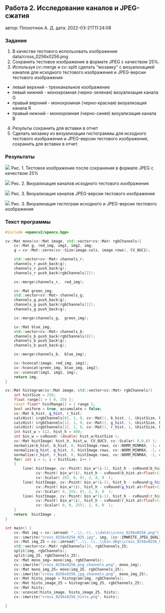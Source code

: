 ## Работа 2. Исследование каналов и JPEG-сжатия
автор: Плохотнюк А. Д.
дата: 2022-03-21T11:24:08

<!-- url: https://gitlab.com/2021-misis-spring/polevoy_d_v/-/tree/master/prj.labs/lab02 -->

### Задание
1. В качестве тестового использовать изображение data/cross_0256x0256.png
2. Сохранить тестовое изображение в формате JPEG с качеством 25%.
3. Используя cv::merge и cv::split сделать "мозаику" с визуализацией каналов для исходного тестового изображения и JPEG-версии тестового изображения
- левый верхний - трехканальное изображение
- левый нижний - монохромная (черно-зеленая) визуализация канала G
- правый верхний - монохромная (черно-красная) визуализация канала R
- правый нижний - монохромная (черно-синяя) визуализация канала B
4. Результы сохранить для вставки в отчет
5. Сделать мозаику из визуализации гистограммы для исходного тестового изображения и JPEG-версии тестового изображения, сохранить для вставки в отчет.

### Результаты

![](cross_0256x0256_025.jpg)
Рис. 1. Тестовое изображение после сохранения в формате JPEG с качеством 25%

![](cross_0256x0256_png_channels.png)
Рис. 2. Визуализация каналов исходного тестового изображения

![](cross_0256x0256_jpg_channels.png)
Рис. 3. Визуализация каналов JPEG-версии тестового изображения

![](cross_0256x0256_hists.png)
Рис. 3. Визуализация гистограм исходного и JPEG-версии тестового изображения

### Текст программы

```cpp
#include <opencv2/opencv.hpp>

cv::Mat mono(cv::Mat image, std::vector<cv::Mat> rgbChannels){
    cv::Mat g, red_img, img1, img2, img;
    g = cv::Mat::zeros(cv::Size(image.cols, image.rows), CV_8UC1);

    std::vector<cv::Mat> channels_r;
    channels_r.push_back(g);
    channels_r.push_back(g);
    channels_r.push_back(rgbChannels[2]);

    cv::merge(channels_r,  red_img);

    cv::Mat green_img;
    std::vector<cv::Mat> channels_g;
    channels_g.push_back(g);
    channels_g.push_back(rgbChannels[1]);
    channels_g.push_back(g);

    cv::merge(channels_g,  green_img);

    cv::Mat blue_img;
    std::vector<cv::Mat> channels_b;
    channels_b.push_back(rgbChannels[0]);
    channels_b.push_back(g);
    channels_b.push_back(g);

    cv::merge(channels_b,  blue_img);

    cv::hconcat(image, red_img, img1);
    cv::hconcat(green_img, blue_img, img2);
    cv::vconcat(img1, img2, img);
    return img;
}

cv::Mat histogram(cv::Mat image, std::vector<cv::Mat> rgbChannels){
    int histSize = 256;
    float range[] = { 0, 256 };
    const float* histRange[] = { range };
    bool uniform = true, accumulate = false;
    cv::Mat b_hist, g_hist, r_hist;
    calcHist( &rgbChannels[0], 1, 0, cv::Mat(), b_hist, 1, &histSize, histRange, uniform, accumulate );
    calcHist( &rgbChannels[1], 1, 0, cv::Mat(), g_hist, 1, &histSize, histRange, uniform, accumulate );
    calcHist( &rgbChannels[2], 1, 0, cv::Mat(), r_hist, 1, &histSize, histRange, uniform, accumulate );
    int hist_w = 512, hist_h = 400;
    int bin_w = cvRound( (double) hist_w/histSize );
    cv::Mat histImage( hist_h, hist_w, CV_8UC3, cv::Scalar( 0,0,0) );
    normalize(b_hist, b_hist, 0, histImage.rows, cv::NORM_MINMAX, -1, cv::Mat() );
    normalize(g_hist, g_hist, 0, histImage.rows, cv::NORM_MINMAX, -1, cv::Mat() );
    normalize(r_hist, r_hist, 0, histImage.rows, cv::NORM_MINMAX, -1, cv::Mat() );
    for( int i = 1; i < histSize; i++ )
    {
        line( histImage, cv::Point( bin_w*(i-1), hist_h - cvRound(b_hist.at<float>(i-1)) ),
              cv::Point( bin_w*(i), hist_h - cvRound(b_hist.at<float>(i)) ),
              cv::Scalar( 255, 0, 0), 2, 8, 0  );
        line( histImage, cv::Point( bin_w*(i-1), hist_h - cvRound(g_hist.at<float>(i-1)) ),
              cv::Point( bin_w*(i), hist_h - cvRound(g_hist.at<float>(i)) ),
              cv::Scalar( 0, 255, 0), 2, 8, 0  );
        line( histImage, cv::Point( bin_w*(i-1), hist_h - cvRound(r_hist.at<float>(i-1)) ),
              cv::Point( bin_w*(i), hist_h - cvRound(r_hist.at<float>(i)) ),
              cv::Scalar( 0, 0, 255), 2, 8, 0  );
    }
    return  histImage ;
}

int main() {
    cv::Mat img = cv::imread( "..\\..\\..\\data\\cross_0256x0256.png");
    cv::imwrite("cross_0256x0256_025.jpg", img, {cv::IMWRITE_JPEG_QUALITY, 25});
    cv::Mat img_25 = cv::imread("..\\..\\..\\bin.dbg\\cross_0256x0256_025.jpg");
    std::vector<cv::Mat> rgbChannels(3), rgbChannels_25;
    split(img, rgbChannels);
    split(img_25, rgbChannels_25);
    cv::Mat mono_img= mono(img, rgbChannels);
    cv::imwrite("cross_0256x0256_png_channels.png", mono_img);
    cv::Mat mono_img_25= mono(img_25, rgbChannels_25);
    cv::imwrite("cross_0256x0256_jpg_channels.png", mono_img_25);
    cv::Mat histo_image = histogram(img, rgbChannels);
    cv::Mat histo_image_25 = histogram(img_25, rgbChannels_25);
    cv::Mat hists;
    cv::vconcat(histo_image, histo_image_25, hists);
    cv::imwrite("cross_0256x0256_hists.png", hists);

}
```
